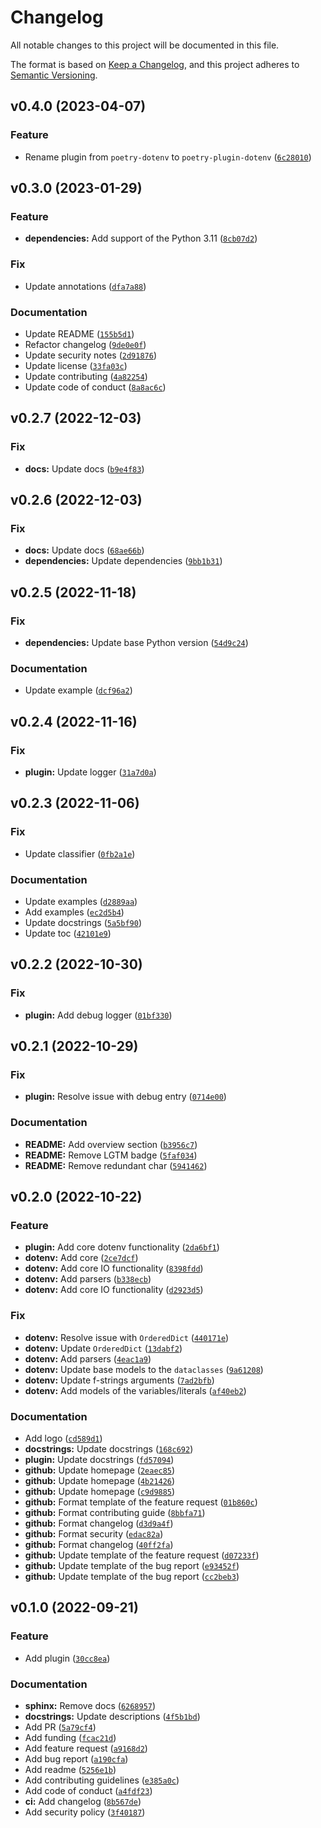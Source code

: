 # Changelog

All notable changes to this project will be documented in this file.

The format is based on [Keep a Changelog](https://keepachangelog.com/en/1.0.0), and this project adheres
to [Semantic Versioning](https://semver.org/spec/v2.0.0.html).

<!--next-version-placeholder-->

## v0.4.0 (2023-04-07)
### Feature
* Rename plugin from `poetry-dotenv` to `poetry-plugin-dotenv` ([`6c28010`](https://github.com/volopivoshenko/poetry-plugin-dotenv/commit/6c2801005a297a7738b139014c1239fa5fae2baa))

## v0.3.0 (2023-01-29)
### Feature
* **dependencies:** Add support of the Python 3.11 ([`8cb07d2`](https://github.com/volopivoshenko/poetry-plugin-dotenv/commit/8cb07d222fcd30cce61df864755189dbf48f5e63))

### Fix
* Update annotations ([`dfa7a88`](https://github.com/volopivoshenko/poetry-plugin-dotenv/commit/dfa7a88348a5f785d317d04e37bb3d86cbe78807))

### Documentation
* Update README ([`155b5d1`](https://github.com/volopivoshenko/poetry-plugin-dotenv/commit/155b5d168752ab5816e97ef9f76861d7a48da4ce))
* Refactor changelog ([`9de0e0f`](https://github.com/volopivoshenko/poetry-plugin-dotenv/commit/9de0e0f04b95b2eea9e437b3d2fa5d5c95618e6a))
* Update security notes ([`2d91876`](https://github.com/volopivoshenko/poetry-plugin-dotenv/commit/2d918766f9432a3b85e49aef2111409193a5f070))
* Update license ([`33fa03c`](https://github.com/volopivoshenko/poetry-plugin-dotenv/commit/33fa03c31859f53c2ad8eefae6c8dc764a338b90))
* Update contributing ([`4a82254`](https://github.com/volopivoshenko/poetry-plugin-dotenv/commit/4a8225453370a4ca1bd678437861180db4d4f17f))
* Update code of conduct ([`8a8ac6c`](https://github.com/volopivoshenko/poetry-plugin-dotenv/commit/8a8ac6c049697ecf6aa87b9dea55f393e4db1ca9))

## v0.2.7 (2022-12-03)

### Fix

* **docs:** Update
  docs ([`b9e4f83`](https://github.com/volopivoshenko/poetry-plugin-dotenv/commit/b9e4f835104d14e09c0d7b3b67bebb5c5468504f))

## v0.2.6 (2022-12-03)

### Fix

* **docs:** Update
  docs ([`68ae66b`](https://github.com/volopivoshenko/poetry-plugin-dotenv/commit/68ae66b4655b2bce3ba30868818442eaf2197353))
* **dependencies:** Update
  dependencies ([`9bb1b31`](https://github.com/volopivoshenko/poetry-plugin-dotenv/commit/9bb1b31aa4f3c1941f560d86cae7ddb5a6cd909c))

## v0.2.5 (2022-11-18)

### Fix

* **dependencies:** Update base Python
  version ([`54d9c24`](https://github.com/volopivoshenko/poetry-plugin-dotenv/commit/54d9c2449d9adb2ae01398f900c839623640cbf5))

### Documentation

* Update
  example ([`dcf96a2`](https://github.com/volopivoshenko/poetry-plugin-dotenv/commit/dcf96a29c3a35f8a4566cacc13aa7b333d9ba254))

## v0.2.4 (2022-11-16)

### Fix

* **plugin:** Update
  logger ([`31a7d0a`](https://github.com/volopivoshenko/poetry-plugin-dotenv/commit/31a7d0a454e7a87efb3cd635978725dbf06fe714))

## v0.2.3 (2022-11-06)

### Fix

* Update
  classifier ([`0fb2a1e`](https://github.com/volopivoshenko/poetry-plugin-dotenv/commit/0fb2a1eca03e5853b495b5668736209cb497bef0))

### Documentation

* Update
  examples ([`d2889aa`](https://github.com/volopivoshenko/poetry-plugin-dotenv/commit/d2889aaea0484fc8ba6d6f09a9e3547614ebe806))
* Add
  examples ([`ec2d5b4`](https://github.com/volopivoshenko/poetry-plugin-dotenv/commit/ec2d5b405ae0e74ea2e2ed2f7c13652432470894))
* Update
  docstrings ([`5a5bf90`](https://github.com/volopivoshenko/poetry-plugin-dotenv/commit/5a5bf90447ed40454685014f0c850fa12213966a))
* Update
  toc ([`42101e9`](https://github.com/volopivoshenko/poetry-plugin-dotenv/commit/42101e96771021ed4ef0b8927702c34c450d0a2c))

## v0.2.2 (2022-10-30)

### Fix

* **plugin:** Add debug
  logger ([`01bf330`](https://github.com/volopivoshenko/poetry-plugin-dotenv/commit/01bf330fad5a5253b71aec35bdc938446dcb04ea))

## v0.2.1 (2022-10-29)

### Fix

* **plugin:** Resolve issue with debug
  entry ([`0714e00`](https://github.com/volopivoshenko/poetry-plugin-dotenv/commit/0714e000b6287a19d19ed8c83717a7b1f39cdd88))

### Documentation

* **README:** Add overview
  section ([`b3956c7`](https://github.com/volopivoshenko/poetry-plugin-dotenv/commit/b3956c74ae3c63af9b70f7ae20ac8653af478868))
* **README:** Remove LGTM
  badge ([`5faf034`](https://github.com/volopivoshenko/poetry-plugin-dotenv/commit/5faf034e80f7c57a407124e0dbe6dd4d90517177))
* **README:** Remove redundant
  char ([`5941462`](https://github.com/volopivoshenko/poetry-plugin-dotenv/commit/5941462eeabb9c92810c0c0ff90892faf54459b2))

## v0.2.0 (2022-10-22)

### Feature

* **plugin:** Add core dotenv
  functionality ([`2da6bf1`](https://github.com/volopivoshenko/poetry-plugin-dotenv/commit/2da6bf193269f283cad477eddce39fef8ef8a991))
* **dotenv:** Add
  core ([`2ce7dcf`](https://github.com/volopivoshenko/poetry-plugin-dotenv/commit/2ce7dcf294bc3cb2de05f5894d6eda00292a4c4e))
* **dotenv:** Add core IO
  functionality ([`8398fdd`](https://github.com/volopivoshenko/poetry-plugin-dotenv/commit/8398fdd76ce7c544a1bcb0838a69c0dcc0cc0055))
* **dotenv:** Add
  parsers ([`b338ecb`](https://github.com/volopivoshenko/poetry-plugin-dotenv/commit/b338ecbd1c9d647b01fd3a14803378b0a1748315))
* **dotenv:** Add core IO
  functionality ([`d2923d5`](https://github.com/volopivoshenko/poetry-plugin-dotenv/commit/d2923d5b7d8d2d2ac15d5b8f381ed83964c3430a))

### Fix

* **dotenv:** Resolve issue
  with `OrderedDict` ([`440171e`](https://github.com/volopivoshenko/poetry-plugin-dotenv/commit/440171e5eb757d44ddd402d3fc21f085d3a0011a))
* **dotenv:**
  Update `OrderedDict` ([`13dabf2`](https://github.com/volopivoshenko/poetry-plugin-dotenv/commit/13dabf2b175332ccb9a74dae5d3d0f87753af553))
* **dotenv:** Add
  parsers ([`4eac1a9`](https://github.com/volopivoshenko/poetry-plugin-dotenv/commit/4eac1a96e7f9dc117c0bb3b497f6d788b0fd1f3d))
* **dotenv:** Update base models to
  the `dataclasses` ([`9a61208`](https://github.com/volopivoshenko/poetry-plugin-dotenv/commit/9a6120850bbb476a3dede57de64340f63320c9d3))
* **dotenv:** Update f-strings
  arguments ([`7ad2bfb`](https://github.com/volopivoshenko/poetry-plugin-dotenv/commit/7ad2bfbca447cefd9dcae098bf93bfe6c57e27ed))
* **dotenv:** Add models of the
  variables/literals ([`af40eb2`](https://github.com/volopivoshenko/poetry-plugin-dotenv/commit/af40eb2f64bd905c9ef06df76b6a68d1c4d5ef49))

### Documentation

* Add
  logo ([`cd589d1`](https://github.com/volopivoshenko/poetry-plugin-dotenv/commit/cd589d1faf8922bb49d56f7cc853be578a47f6d5))
* **docstrings:** Update
  docstrings ([`168c692`](https://github.com/volopivoshenko/poetry-plugin-dotenv/commit/168c692d60914c1c8eda91de84c905701918ce69))
* **plugin:** Update
  docstrings ([`fd57094`](https://github.com/volopivoshenko/poetry-plugin-dotenv/commit/fd57094b4bb063ed297cac94e22118a9123df5ff))
* **github:** Update
  homepage ([`2eaec85`](https://github.com/volopivoshenko/poetry-plugin-dotenv/commit/2eaec858eccda8084b66e22a3657ea1551d72663))
* **github:** Update
  homepage ([`4b21426`](https://github.com/volopivoshenko/poetry-plugin-dotenv/commit/4b21426e4e6a7c42404d987281e97ff6a36609ed))
* **github:** Update
  homepage ([`c9d9885`](https://github.com/volopivoshenko/poetry-plugin-dotenv/commit/c9d9885e371bba74aa35d239a8f9003e0a14bddf))
* **github:** Format template of the feature
  request ([`01b860c`](https://github.com/volopivoshenko/poetry-plugin-dotenv/commit/01b860cce86bc54caa9a7a3e3ee366ff1171eaef))
* **github:** Format contributing
  guide ([`8bbfa71`](https://github.com/volopivoshenko/poetry-plugin-dotenv/commit/8bbfa71a7bedcbfd327bedcdd1827283db978a9a))
* **github:** Format
  changelog ([`d3d9a4f`](https://github.com/volopivoshenko/poetry-plugin-dotenv/commit/d3d9a4f976a744149b80d6fe9c34500937bacbfb))
* **github:** Format
  security ([`edac82a`](https://github.com/volopivoshenko/poetry-plugin-dotenv/commit/edac82aacd95f89638e052bac9ff7a602cd040f6))
* **github:** Format
  changelog ([`40ff2fa`](https://github.com/volopivoshenko/poetry-plugin-dotenv/commit/40ff2fa841eb5f5285fb67b755f9ffd92891cc71))
* **github:** Update template of the feature
  request ([`d07233f`](https://github.com/volopivoshenko/poetry-plugin-dotenv/commit/d07233ff24fe154e9e5e9466d86779536dbd36d4))
* **github:** Update template of the bug
  report ([`e93452f`](https://github.com/volopivoshenko/poetry-plugin-dotenv/commit/e93452ffebf1f07eb141e9d6874c39a1681a5328))
* **github:** Update template of the bug
  report ([`cc2beb3`](https://github.com/volopivoshenko/poetry-plugin-dotenv/commit/cc2beb3f63e3c66335899c17c4537907c745fb19))

## v0.1.0 (2022-09-21)

### Feature

- Add
  plugin ([`30cc8ea`](https://github.com/volopivoshenko/poetry-plugin-dotenv/commit/30cc8eaf0e1cf4193427736fb8f26e9b899530ff))

### Documentation

- **sphinx:** Remove
  docs ([`6268957`](https://github.com/volopivoshenko/poetry-plugin-dotenv/commit/62689572ab115eabbf3970da4a0aa972e6b46423))
- **docstrings:** Update
  descriptions ([`4f5b1bd`](https://github.com/volopivoshenko/poetry-plugin-dotenv/commit/4f5b1bdd511d7ff00ac61f28cf7b415e6c4d800c))
- Add PR ([`5a79cf4`](https://github.com/volopivoshenko/poetry-plugin-dotenv/commit/5a79cf4b44f0116c59a9c8bb1ff989c94e86685b))
- Add
  funding ([`fcac21d`](https://github.com/volopivoshenko/poetry-plugin-dotenv/commit/fcac21d87c236676d1e14d85efb274f665dfc698))
- Add feature
  request ([`a9168d2`](https://github.com/volopivoshenko/poetry-plugin-dotenv/commit/a9168d23c572491130545ef5da24fca1e1631f53))
- Add bug
  report ([`a190cfa`](https://github.com/volopivoshenko/poetry-plugin-dotenv/commit/a190cfa19c830a9061840d6acb353ed1d24575b8))
- Add
  readme ([`5256e1b`](https://github.com/volopivoshenko/poetry-plugin-dotenv/commit/5256e1b0396ac70886a8892ac5fb3ff41870e41e))
- Add contributing
  guidelines ([`e385a0c`](https://github.com/volopivoshenko/poetry-plugin-dotenv/commit/e385a0cb373a8f137ace5108e0e877f32b0b03ca))
- Add code of
  conduct ([`a4fdf23`](https://github.com/volopivoshenko/poetry-plugin-dotenv/commit/a4fdf23ecc563012e92193723a35ddc6f2a1e928))
- **ci:** Add
  changelog ([`8b567de`](https://github.com/volopivoshenko/poetry-plugin-dotenv/commit/8b567de057494bb0eb8e83119e4ddd90cb95cad2))
- Add security
  policy ([`3f40187`](https://github.com/volopivoshenko/poetry-plugin-dotenv/commit/3f40187c276382a81b16b15ae3f89b65b299d9bd))
